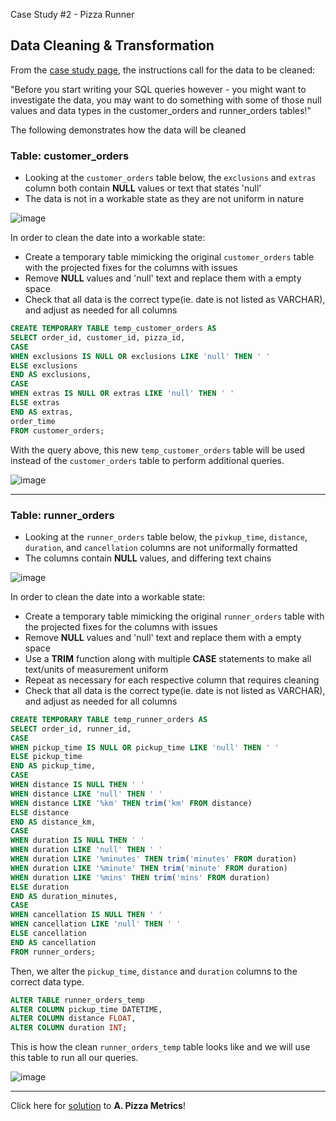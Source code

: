 Case Study #2 - Pizza Runner

## Data Cleaning & Transformation

From the [case study page](https://8weeksqlchallenge.com/case-study-2/), the instructions call for the data to be cleaned:

"Before you start writing your SQL queries however - you might want to investigate the data, you may want to do something with some of those null values and data types in the customer_orders and runner_orders tables!"

The following demonstrates how the data will be cleaned 

### Table: customer_orders

- Looking at the ```customer_orders``` table below, the ```exclusions``` and ```extras``` column both contain **NULL** values or text that states 'null'
- The data is not in a workable state as they are not uniform in nature

![image](https://user-images.githubusercontent.com/130705459/233496092-d1e12e97-af4f-4eb4-84af-bf8591f32d66.png)

In order to clean the date into a workable state:
- Create a temporary table mimicking the original ```customer_orders``` table with the projected fixes for the columns with issues
- Remove **NULL** values and 'null' text and replace them with a empty space
- Check that all data is the correct type(ie. date is not listed as VARCHAR), and adjust as needed for all columns

````sql
CREATE TEMPORARY TABLE temp_customer_orders AS
SELECT order_id, customer_id, pizza_id,
CASE
WHEN exclusions IS NULL OR exclusions LIKE 'null' THEN ' '
ELSE exclusions
END AS exclusions,
CASE
WHEN extras IS NULL OR extras LIKE 'null' THEN ' '
ELSE extras
END AS extras,
order_time
FROM customer_orders;
`````

With the query above, this new ```temp_customer_orders``` table will be used instead of the ```customer_orders``` table to perform additional queries.

![image](https://user-images.githubusercontent.com/130705459/233499818-ddbe882f-8991-48bb-9c42-917997acf4c1.png)


***

### Table: runner_orders

- Looking at the `runner_orders` table below, the ```pivkup_time```, ```distance```, ```duration```, and ```cancellation``` columns are not uniformally formatted
- The columns contain **NULL** values, and differing text chains


![image](https://user-images.githubusercontent.com/130705459/233526017-45dd5a25-6b54-4cd0-b15e-ff1dcec246d6.png)

In order to clean the date into a workable state:
- Create a temporary table mimicking the original ```runner_orders``` table with the projected fixes for the columns with issues
- Remove **NULL** values and 'null' text and replace them with a empty space
- Use a **TRIM** function along with multiple **CASE** statements to make all text/units of measurement uniform
- Repeat as necessary for each respective column that requires cleaning
- Check that all data is the correct type(ie. date is not listed as VARCHAR), and adjust as needed for all columns

````sql
CREATE TEMPORARY TABLE temp_runner_orders AS
SELECT order_id, runner_id,
CASE
WHEN pickup_time IS NULL OR pickup_time LIKE 'null' THEN ' '
ELSE pickup_time
END AS pickup_time,
CASE
WHEN distance IS NULL THEN ' '
WHEN distance LIKE 'null' THEN ' '
WHEN distance LIKE '%km' THEN trim('km' FROM distance)
ELSE distance
END AS distance_km,
CASE
WHEN duration IS NULL THEN ' '
WHEN duration LIKE 'null' THEN ' '
WHEN duration LIKE '%minutes' THEN trim('minutes' FROM duration)
WHEN duration LIKE '%minute' THEN trim('minute' FROM duration)
WHEN duration LIKE '%mins' THEN trim('mins' FROM duration)
ELSE duration
END AS duration_minutes,
CASE
WHEN cancellation IS NULL THEN ' '
WHEN cancellation LIKE 'null' THEN ' '
ELSE cancellation
END AS cancellation
FROM runner_orders;
````

Then, we alter the `pickup_time`, `distance` and `duration` columns to the correct data type.

````sql
ALTER TABLE runner_orders_temp
ALTER COLUMN pickup_time DATETIME,
ALTER COLUMN distance FLOAT,
ALTER COLUMN duration INT;
````

This is how the clean `runner_orders_temp` table looks like and we will use this table to run all our queries.

![image](https://user-images.githubusercontent.com/130705459/233532302-3de21b4f-1e88-453a-b22b-03b6d30f39de.png)

***

Click here for [solution](https://github.com/katiehuangx/8-Week-SQL-Challenge/blob/main/Case%20Study%20%232%20-%20Pizza%20Runner/A.%20Pizza%20Metrics.md) to **A. Pizza Metrics**!
